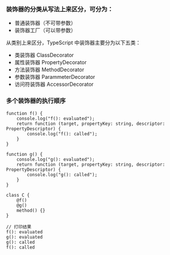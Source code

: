 ### 装饰器的分类从写法上来区分，可分为：

- 普通装饰器（不可带参数）
- 装饰器工厂（可以带参数）

从类别上来区分，TypeScript 中装饰器主要分为以下五类：

- 类装饰器 ClassDecorator
- 属性装饰器 PropertyDecorator
- 方法装饰器 MethodDecorator
- 参数装饰器 ParammeterDecorator
- 访问符装饰器 AccessorDecorator



### 多个装饰器的执行顺序

```tsx
function f() {
    console.log("f(): evaluated");
    return function (target, propertyKey: string, descriptor: PropertyDescriptor) {
        console.log("f(): called");
    }
}

function g() {
    console.log("g(): evaluated");
    return function (target, propertyKey: string, descriptor: PropertyDescriptor) {
        console.log("g(): called");
    }
}

class C {
    @f()
    @g()
    method() {}
}

// 打印结果
f(): evaluated
g(): evaluated
g(): called
f(): called
```

